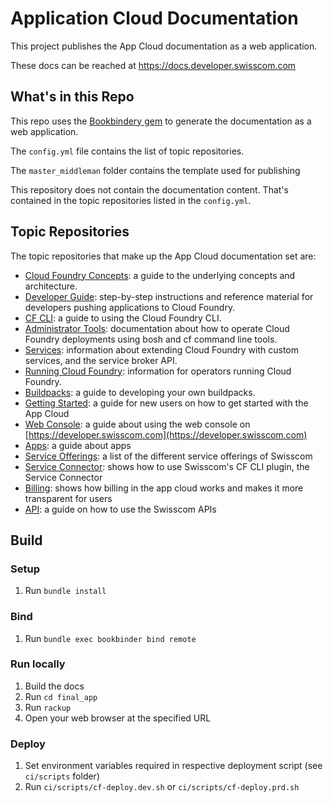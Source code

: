 # Application Cloud Documentation

This project publishes the App Cloud documentation as a web application.

These docs can be reached at <https://docs.developer.swisscom.com>

## What's in this Repo

This repo uses the [Bookbindery gem](http://rubygemsearch.org/rubygems/bookbindery) to generate the documentation as a web application.

The `config.yml` file contains the list of topic repositories.

The `master_middleman` folder contains the template used for publishing

This repository does not contain the documentation content. That's contained in the topic repositories listed in the `config.yml`.

## Topic Repositories

The topic repositories that make up the App Cloud documentation set are:

* [Cloud Foundry Concepts](https://github.com/cloudfoundry/docs-cloudfoundry-concepts): a guide to the underlying concepts and architecture.
* [Developer Guide](https://github.com/cloudfoundry/docs-dev-guide): step-by-step instructions and reference material for developers pushing applications to Cloud Foundry.
* [CF CLI](https://github.com/cloudfoundry/docs-cf-cli): a guide to using the Cloud Foundry CLI.
* [Administrator Tools](https://github.com/cloudfoundry/docs-cf-admin): documentation about how to operate Cloud Foundry deployments using bosh and cf command line tools.
* [Services](https://github.com/cloudfoundry/docs-services): information about extending Cloud Foundry with custom services, and the service broker API.
* [Running Cloud Foundry](https://github.com/cloudfoundry/docs-running-cf): information for operators running Cloud Foundry.
* [Buildpacks](https://github.com/cloudfoundry/docs-buildpacks): a guide to developing your own buildpacks.
* [Getting Started](https://github.com/swisscom/docs-appcloud-getting-started): a guide for new users on how to get started with the App Cloud
* [Web Console](https://github.com/swisscom/docs-appcloud-console): a guide about using the web console on [https://developer.swisscom.com](https://developer.swisscom.com)
* [Apps](https://github.com/swisscom/docs-appcloud-apps): a guide about apps
* [Service Offerings](https://github.com/swisscom/docs-appcloud-service-offerings): a list of the different service offerings of Swisscom
* [Service Connector](https://github.com/swisscom/docs-appcloud-service-connector): shows how to use Swisscom's CF CLI plugin, the Service Connector
* [Billing](https://github.com/swisscom/docs-appcloud-billing): shows how billing in the app cloud works and makes it more transparent for users
* [API](https://github.com/swisscom/docs-api): a guide on how to use the Swisscom APIs

## Build

### Setup

1. Run `bundle install`

### Bind

1. Run `bundle exec bookbinder bind remote`

### Run locally

1. Build the docs
1. Run `cd final_app`
1. Run `rackup`
1. Open your web browser at the specified URL

### Deploy

1. Set environment variables required in respective deployment script (see `ci/scripts` folder)
1. Run `ci/scripts/cf-deploy.dev.sh` or `ci/scripts/cf-deploy.prd.sh`
